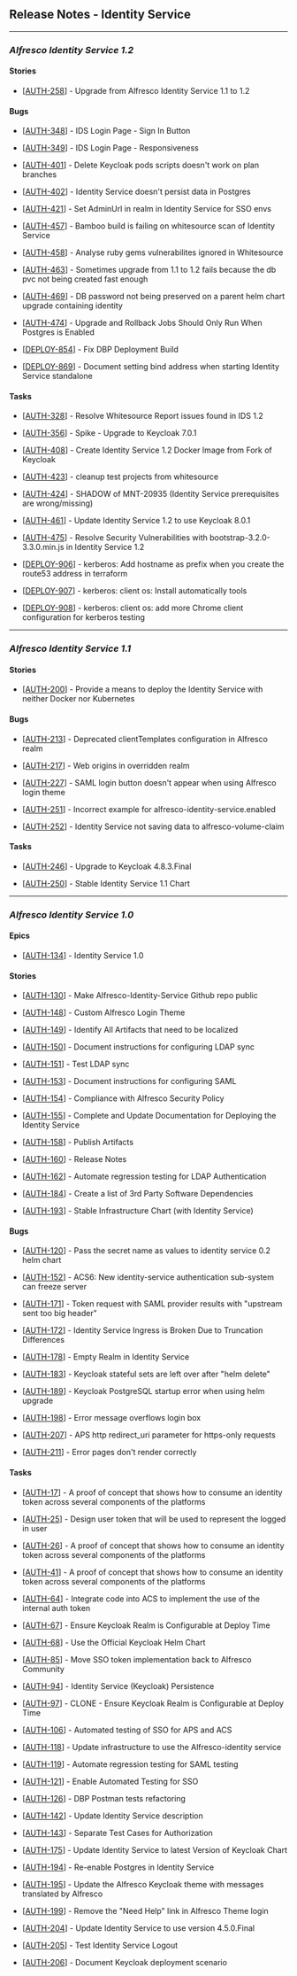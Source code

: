 
## Release Notes - Identity Service

---
### *Alfresco Identity Service 1.2*

#### Stories


* [<a href='https://issues.alfresco.com/jira/browse/AUTH-258'>AUTH-258</a>] - Upgrade from Alfresco Identity Service 1.1 to 1.2


#### Bugs

* [<a href='https://issues.alfresco.com/jira/browse/AUTH-348'>AUTH-348</a>] - IDS Login Page - Sign In Button	

* [<a href='https://issues.alfresco.com/jira/browse/AUTH-349'>AUTH-349</a>]	- IDS Login Page - Responsiveness	

* [<a href='https://issues.alfresco.com/jira/browse/AUTH-401'>AUTH-401</a>]	- Delete Keycloak pods scripts doesn't work on plan branches

* [<a href='https://issues.alfresco.com/jira/browse/AUTH-402'>AUTH-402</a>]	- Identity Service doesn't persist data in Postgres	

* [<a href='https://issues.alfresco.com/jira/browse/AUTH-421'>AUTH-421</a>]	- Set AdminUrl in realm in Identity Service for SSO envs	

* [<a href='https://issues.alfresco.com/jira/browse/AUTH-457'>AUTH-457</a>]	- Bamboo build is failing on whitesource scan of Identity Service	

* [<a href='https://issues.alfresco.com/jira/browse/AUTH-458'>AUTH-458</a>]	- Analyse ruby gems vulnerabilites ignored in Whitesource	

* [<a href='https://issues.alfresco.com/jira/browse/AUTH-463'>AUTH-463</a>]	- Sometimes upgrade from 1.1 to 1.2 fails because the db pvc not being created fast enough
	
* [<a href='https://issues.alfresco.com/jira/browse/AUTH-469'>AUTH-469</a>] - DB password not being preserved on a parent helm chart upgrade containing identity 
	
* [<a href='https://issues.alfresco.com/jira/browse/AUTH-474'>AUTH-474</a>]	- Upgrade and Rollback Jobs Should Only Run When Postgres is Enabled	

* [<a href='https://issues.alfresco.com/jira/browse/DEPLOY-854'>DEPLOY-854</a>] - Fix DBP Deployment Build

* [<a href='https://issues.alfresco.com/jira/browse/DEPLOY-869'>DEPLOY-869</a>] - Document setting bind address when starting Identity Service standalone	

#### Tasks

* [<a href='https://issues.alfresco.com/jira/browse/AUTH-328'>AUTH-328</a>] - Resolve Whitesource Report issues found in IDS 1.2

* [<a href='https://issues.alfresco.com/jira/browse/AUTH-356'>AUTH-356</a>] - Spike - Upgrade to Keycloak 7.0.1

* [<a href='https://issues.alfresco.com/jira/browse/AUTH-408'>AUTH-408</a>] - Create Identity Service 1.2 Docker Image from Fork of Keycloak

* [<a href='https://issues.alfresco.com/jira/browse/AUTH-423'>AUTH-423</a>] - cleanup test projects from whitesource

* [<a href='https://issues.alfresco.com/jira/browse/AUTH-424'>AUTH-424</a>] - SHADOW of MNT-20935 (Identity Service prerequisites are wrong/missing)

* [<a href='https://issues.alfresco.com/jira/browse/AUTH-461'>AUTH-461</a>] - Update Identity Service 1.2 to use Keycloak 8.0.1

* [<a href='https://issues.alfresco.com/jira/browse/AUTH-475'>AUTH-475</a>] - Resolve Security Vulnerabilities with bootstrap-3.2.0-3.3.0.min.js in Identity Service 1.2

* [<a href='https://issues.alfresco.com/jira/browse/DEPLOY-906'>DEPLOY-906</a>] - kerberos: Add hostname as prefix when you create the route53 address in terraform 

* [<a href='https://issues.alfresco.com/jira/browse/DEPLOY-907'>DEPLOY-907</a>] - kerberos: client os: Install automatically tools

* [<a href='https://issues.alfresco.com/jira/browse/DEPLOY-908'>DEPLOY-908</a>] - kerberos: client os: add more Chrome client configuration for kerberos testing

---
### *Alfresco Identity Service 1.1*

#### Stories


* [<a href='https://issues.alfresco.com/jira/browse/AUTH-200'>AUTH-200</a>] - Provide a means to deploy the Identity Service with neither Docker nor Kubernetes



#### Bugs


* [<a href='https://issues.alfresco.com/jira/browse/AUTH-213'>AUTH-213</a>] - Deprecated clientTemplates configuration in Alfresco realm

* [<a href='https://issues.alfresco.com/jira/browse/AUTH-217'>AUTH-217</a>] - Web origins in overridden realm

* [<a href='https://issues.alfresco.com/jira/browse/AUTH-227'>AUTH-227</a>] - SAML login button doesn't appear when using Alfresco login theme

* [<a href='https://issues.alfresco.com/jira/browse/AUTH-251'>AUTH-251</a>] - Incorrect example for alfresco-identity-service.enabled

* [<a href='https://issues.alfresco.com/jira/browse/AUTH-252'>AUTH-252</a>] - Identity Service not saving data to alfresco-volume-claim

#### Tasks


* [<a href='https://issues.alfresco.com/jira/browse/AUTH-246'>AUTH-246</a>] - Upgrade to Keycloak 4.8.3.Final

* [<a href='https://issues.alfresco.com/jira/browse/AUTH-250'>AUTH-250</a>] - Stable Identity Service 1.1 Chart


---

### *Alfresco Identity Service 1.0*

#### Epics


* [<a href='https://issues.alfresco.com/jira/browse/AUTH-134'>AUTH-134</a>] - Identity Service 1.0



#### Stories


* [<a href='https://issues.alfresco.com/jira/browse/AUTH-130'>AUTH-130</a>] - Make Alfresco-Identity-Service Github repo public

* [<a href='https://issues.alfresco.com/jira/browse/AUTH-148'>AUTH-148</a>] - Custom Alfresco Login Theme

* [<a href='https://issues.alfresco.com/jira/browse/AUTH-149'>AUTH-149</a>] - Identify All Artifacts that need to be localized

* [<a href='https://issues.alfresco.com/jira/browse/AUTH-150'>AUTH-150</a>] - Document instructions for configuring LDAP sync

* [<a href='https://issues.alfresco.com/jira/browse/AUTH-151'>AUTH-151</a>] - Test LDAP sync

* [<a href='https://issues.alfresco.com/jira/browse/AUTH-153'>AUTH-153</a>] - Document instructions for configuring SAML

* [<a href='https://issues.alfresco.com/jira/browse/AUTH-154'>AUTH-154</a>] - Compliance with Alfresco Security Policy

* [<a href='https://issues.alfresco.com/jira/browse/AUTH-155'>AUTH-155</a>] - Complete and Update Documentation for Deploying the Identity Service

* [<a href='https://issues.alfresco.com/jira/browse/AUTH-158'>AUTH-158</a>] - Publish Artifacts

* [<a href='https://issues.alfresco.com/jira/browse/AUTH-160'>AUTH-160</a>] - Release Notes

* [<a href='https://issues.alfresco.com/jira/browse/AUTH-162'>AUTH-162</a>] - Automate regression testing for LDAP Authentication

* [<a href='https://issues.alfresco.com/jira/browse/AUTH-184'>AUTH-184</a>] - Create a list of 3rd Party Software Dependencies

* [<a href='https://issues.alfresco.com/jira/browse/AUTH-193'>AUTH-193</a>] - Stable Infrastructure Chart (with Identity Service)



#### Bugs


* [<a href='https://issues.alfresco.com/jira/browse/AUTH-120'>AUTH-120</a>] - Pass the secret name as values to identity service 0.2 helm chart

* [<a href='https://issues.alfresco.com/jira/browse/AUTH-152'>AUTH-152</a>] - ACS6: New identity-service authentication sub-system can freeze server

* [<a href='https://issues.alfresco.com/jira/browse/AUTH-171'>AUTH-171</a>] - Token request with SAML provider results with &quot;upstream sent too big header&quot;

* [<a href='https://issues.alfresco.com/jira/browse/AUTH-172'>AUTH-172</a>] - Identity Service Ingress is Broken Due to Truncation Differences

* [<a href='https://issues.alfresco.com/jira/browse/AUTH-178'>AUTH-178</a>] - Empty Realm in Identity Service

* [<a href='https://issues.alfresco.com/jira/browse/AUTH-183'>AUTH-183</a>] - Keycloak stateful sets are left over after &quot;helm delete&quot;

* [<a href='https://issues.alfresco.com/jira/browse/AUTH-189'>AUTH-189</a>] - Keycloak PostgreSQL startup error when using helm upgrade

* [<a href='https://issues.alfresco.com/jira/browse/AUTH-198'>AUTH-198</a>] - Error message overflows login box

* [<a href='https://issues.alfresco.com/jira/browse/AUTH-207'>AUTH-207</a>] - APS http redirect_uri parameter for https-only requests

* [<a href='https://issues.alfresco.com/jira/browse/AUTH-211'>AUTH-211</a>] - Error pages don&#39;t render correctly



#### Tasks


* [<a href='https://issues.alfresco.com/jira/browse/AUTH-17'>AUTH-17</a>] - A proof of concept that shows how to consume an identity token across several components of the platforms

* [<a href='https://issues.alfresco.com/jira/browse/AUTH-25'>AUTH-25</a>] - Design user token that will be used to represent the logged in user

* [<a href='https://issues.alfresco.com/jira/browse/AUTH-26'>AUTH-26</a>] - A proof of concept that shows how to consume an identity token across several components of the platforms

* [<a href='https://issues.alfresco.com/jira/browse/AUTH-41'>AUTH-41</a>] - A proof of concept that shows how to consume an identity token across several components of the platforms

* [<a href='https://issues.alfresco.com/jira/browse/AUTH-64'>AUTH-64</a>] - Integrate code into ACS to implement the use of the internal auth token

* [<a href='https://issues.alfresco.com/jira/browse/AUTH-67'>AUTH-67</a>] - Ensure Keycloak Realm is Configurable at Deploy Time

* [<a href='https://issues.alfresco.com/jira/browse/AUTH-68'>AUTH-68</a>] - Use the Official Keycloak Helm Chart

* [<a href='https://issues.alfresco.com/jira/browse/AUTH-85'>AUTH-85</a>] - Move SSO token implementation back to Alfresco Community

* [<a href='https://issues.alfresco.com/jira/browse/AUTH-94'>AUTH-94</a>] - Identity Service (Keycloak) Persistence

* [<a href='https://issues.alfresco.com/jira/browse/AUTH-97'>AUTH-97</a>] - CLONE - Ensure Keycloak Realm is Configurable at Deploy Time

* [<a href='https://issues.alfresco.com/jira/browse/AUTH-106'>AUTH-106</a>] - Automated testing of SSO for APS and ACS

* [<a href='https://issues.alfresco.com/jira/browse/AUTH-118'>AUTH-118</a>] - Update infrastructure to use the Alfresco-identity service

* [<a href='https://issues.alfresco.com/jira/browse/AUTH-119'>AUTH-119</a>] - Automate regression testing for SAML testing

* [<a href='https://issues.alfresco.com/jira/browse/AUTH-121'>AUTH-121</a>] - Enable Automated Testing for SSO

* [<a href='https://issues.alfresco.com/jira/browse/AUTH-126'>AUTH-126</a>] - DBP Postman tests refactoring

* [<a href='https://issues.alfresco.com/jira/browse/AUTH-142'>AUTH-142</a>] - Update Identity Service description

* [<a href='https://issues.alfresco.com/jira/browse/AUTH-143'>AUTH-143</a>] - Separate Test Cases for Authorization

* [<a href='https://issues.alfresco.com/jira/browse/AUTH-175'>AUTH-175</a>] - Update Identity Service to latest Version of Keycloak Chart

* [<a href='https://issues.alfresco.com/jira/browse/AUTH-194'>AUTH-194</a>] - Re-enable Postgres in Identity Service

* [<a href='https://issues.alfresco.com/jira/browse/AUTH-195'>AUTH-195</a>] - Update the Alfresco Keycloak theme with messages translated by Alfresco

* [<a href='https://issues.alfresco.com/jira/browse/AUTH-199'>AUTH-199</a>] - Remove the &quot;Need Help&quot; link in Alfresco Theme login

* [<a href='https://issues.alfresco.com/jira/browse/AUTH-204'>AUTH-204</a>] - Update Identity Service to use version 4.5.0.Final

* [<a href='https://issues.alfresco.com/jira/browse/AUTH-205'>AUTH-205</a>] - Test Identity Service Logout

* [<a href='https://issues.alfresco.com/jira/browse/AUTH-206'>AUTH-206</a>] - Document Keycloak deployment scenario


